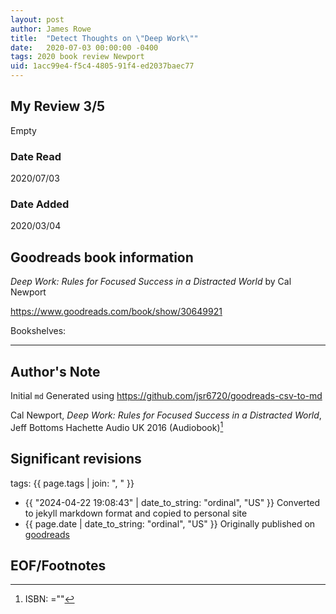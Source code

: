 ```yaml
---
layout: post
author: James Rowe
title:  "Detect Thoughts on \"Deep Work\""
date:   2020-07-03 00:00:00 -0400
tags: 2020 book review Newport 
uid: 1acc99e4-f5c4-4805-91f4-ed2037baec77
---
```


<!-- highly dependent on how you personally use jekyll templates, and how you want this to show up -->
<!-- escape any jekyll keys with double brackets -->

## My Review 3/5

Empty

### Date Read
2020/07/03

### Date Added
2020/03/04

## Goodreads book information

*Deep Work: Rules for Focused Success in a Distracted World* by Cal Newport

https://www.goodreads.com/book/show/30649921

Bookshelves: 

---

## Author's Note

Initial `md` Generated using https://github.com/jsr6720/goodreads-csv-to-md

Cal Newport, *Deep Work: Rules for Focused Success in a Distracted World*, Jeff Bottoms Hachette Audio UK 2016 (Audiobook)[^1]

## Significant revisions

tags: {{ page.tags | join: ", " }} <!-- todo move this somewhere -->

- {{ "2024-04-22 19:08:43" | date_to_string: "ordinal", "US" }} Converted to jekyll markdown format and copied to personal site
- {{ page.date | date_to_string: "ordinal", "US" }} Originally published on [goodreads](https://www.goodreads.com)

## EOF/Footnotes

[^1]: ISBN: =""